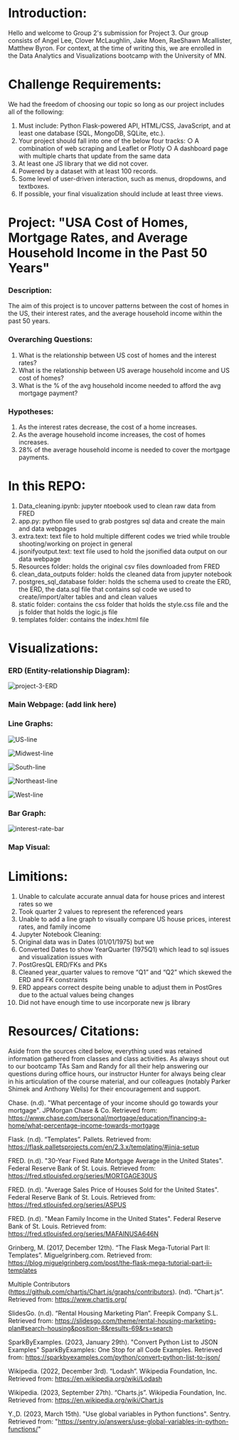# Introduction:

Hello and welcome to Group 2's submission for Project 3. Our group consists of Angel Lee, Clover McLaughlin, Jake Moen, RaeShawn Mcallister, Matthew Byron. For context, at the time of writing this, we are enrolled in the Data Analytics and Visualizations bootcamp with the University of MN.

# Challenge Requirements: 

We had the freedom of choosing our topic so long as our project includes all of the following:

1. Must include: Python Flask-powered API, HTML/CSS, JavaScript, and at least one database (SQL, MongoDB, SQLite, etc.). 
2. Your project should fall into one of the below four tracks:
○ A combination of web scraping and Leaflet or Plotly 
○ A dashboard page with multiple charts that update from the same data 
4. At least one JS library that we did not cover. 
5. Powered by a dataset with at least 100 records. 
6. Some level of user-driven interaction, such as menus, dropdowns, and textboxes. 
7. If possible, your final visualization should include at least three views. 

# Project: "USA Cost of Homes, Mortgage Rates, and Average Household Income in the Past 50 Years"

### Description: 
The aim of this project is to uncover patterns between the cost of homes in the US, their interest rates, and the average household income within the past 50 years.

### Overarching Questions: 

1. What is the relationship between US cost of homes and the interest rates?
2. What is the relationship between US average household income and US cost of homes?
3. What is the % of the avg household income needed to afford the avg mortgage payment?

### Hypotheses:

1. As the interest rates decrease, the cost of a home increases. 
2. As the average household income increases, the cost of homes increases.
3. 28% of the average household income is needed to cover the mortgage payments.

# In this REPO:
1. Data_cleaning.ipynb: jupyter ntoebook used to clean raw data from FRED
2. app.py: python file used to grab postgres sql data and create the main and data webpages
3. extra.text: text file to hold multiple different codes we tried while trouble shooting/working on project in general
4. jsonifyoutput.text: text file used to hold the jsonified data output on our data webpage
6. Resources folder: holds the original csv files downloaded from FRED
7. clean_data_outputs folder: holds the cleaned data from jupyter notebook
8. postgres_sql_database folder: holds the schema used to create the ERD, the ERD, the data.sql file that contains sql code we used to create/import/alter tables and and clean values
9. static folder: contains the css folder that holds the style.css file and the js folder that holds the logic.js file
10. templates folder: contains the index.html file

# Visualizations:

### ERD (Entity-relationship Diagram):

![project-3-ERD](https://github.com/leeangel0428/Crowdfunding_ETL/assets/137225965/25cc0be8-c7f8-4ddd-aaae-3d82d101a865)

### Main Webpage: (add link here)

### Line Graphs:

![US-line](https://github.com/leeangel0428/Crowdfunding_ETL/assets/137225965/3faf32d1-1fc0-412e-85a8-e4581f2f4ec5)

![Midwest-line](https://github.com/leeangel0428/Crowdfunding_ETL/assets/137225965/c3ad1e2c-a5cf-4aa8-bcce-895da7ba04ff)

![South-line](https://github.com/leeangel0428/Crowdfunding_ETL/assets/137225965/2672901e-2336-4868-84f4-02bedc2f077f)

![Northeast-line](https://github.com/leeangel0428/Crowdfunding_ETL/assets/137225965/b1f97d7b-13f8-4a4c-9610-adb26343d851)

![West-line](https://github.com/leeangel0428/Crowdfunding_ETL/assets/137225965/1781f45c-9f25-4399-b6ca-f50a46078938)

### Bar Graph:

![interest-rate-bar](https://github.com/leeangel0428/Crowdfunding_ETL/assets/137225965/10d5475f-3e0f-4baf-a99d-90babd266c40)

### Map Visual:


# Limitions:
1. Unable to calculate accurate annual data for house prices and interest rates so we
2. Took quarter 2 values to represent the referenced years
3. Unable to add a line graph to visually compare US house prices, interest rates, and family income
4. Jupyter Notebook Cleaning:
5. Original data was in Dates (01/01/1975) but we
6. Converted Dates to show YearQuarter (1975Q1) which lead to sql issues and visualization issues with
7. PostGresQL ERD/FKs and PKs
8. Cleaned year_quarter values to remove “Q1” and “Q2” which skewed the ERD and FK constraints
9. ERD appears correct despite being unable to adjust them in PostGres due to the actual values being changes
10. Did not have enough time to use incorporate new js library 

# Resources/ Citations:

Aside from the sources cited below, everything used was retained information gathered from classes and class activities. As always shout out to our bootcamp TAs Sam and Randy for all their help answering our questions during office hours, our instructor Hunter for always being clear in his articulation of the course material, and our colleagues (notably Parker Shimek and Anthony Wells) for their encouragement and support.

Chase. (n.d). "What percentage of your income should go towards your mortgage". JPMorgan Chase & Co. Retrieved from: https://www.chase.com/personal/mortgage/education/financing-a-home/what-percentage-income-towards-mortgage

Flask. (n.d). “Templates”. Pallets. Retrieved from: https://flask.palletsprojects.com/en/2.3.x/templating/#jinja-setup

FRED. (n.d). "30-Year Fixed Rate Mortgage Average in the United States". Federal Reserve Bank of St. Louis. Retrieved from: https://fred.stlouisfed.org/series/MORTGAGE30US

FRED. (n.d). "Average Sales Price of Houses Sold for the United States". Federal Reserve Bank of St. Louis. Retrieved from: https://fred.stlouisfed.org/series/ASPUS

FRED. (n.d). "Mean Family Income in the United States". Federal Reserve Bank of St. Louis. Retrieved from: https://fred.stlouisfed.org/series/MAFAINUSA646N 

Grinberg, M. (2017, December 12th). “The Flask Mega-Tutorial Part II: Templates”. Miguelgrinberg.com. Retrieved from: https://blog.miguelgrinberg.com/post/the-flask-mega-tutorial-part-ii-templates

Multiple Contributors (https://github.com/chartjs/Chart.js/graphs/contributors). (nd). “Chart.js”. Retrieved from: https://www.chartjs.org/

SlidesGo. (n.d). “Rental Housing Marketing Plan”. Freepik Company S.L. Retrieved from: https://slidesgo.com/theme/rental-housing-marketing-plan#search-housing&position-8&results-69&rs=search

SparkByExamples. (2023, January 29th). "Convert Python List to JSON Examples" SparkByExamples: One Stop for all Code Examples. Retrieved from: https://sparkbyexamples.com/python/convert-python-list-to-json/

Wikipedia. (2022, December 3rd). “Lodash”. Wikipedia Foundation, Inc. Retrieved from: https://en.wikipedia.org/wiki/Lodash

Wikipedia. (2023, September 27th). “Charts.js”. Wikipedia Foundation, Inc. Retrieved from: https://en.wikipedia.org/wiki/Chart.js

Y.,D. (2023, March 15th). "Use global variables in Python functions". Sentry. Retrieved from: "https://sentry.io/answers/use-global-variables-in-python-functions/"
